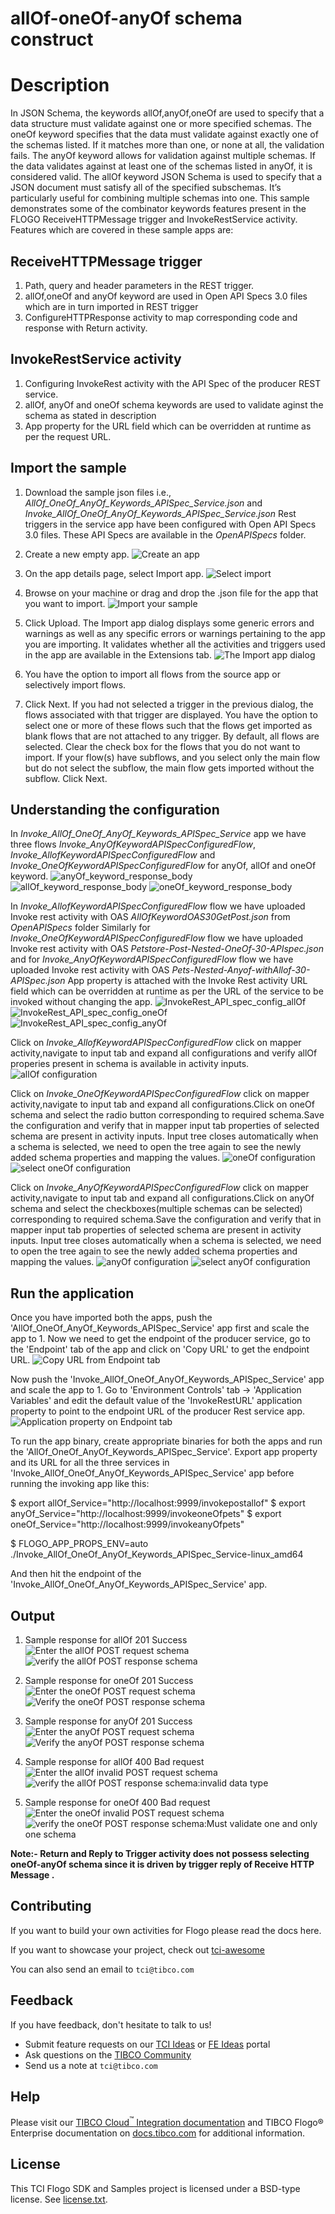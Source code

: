 # allOf-oneOf-anyOf schema construct

# Description

In JSON Schema, the keywords allOf,anyOf,oneOf are used to specify that a data structure must validate against one or more specified schemas.
The oneOf keyword specifies that the data must validate against exactly one of the schemas listed. If it matches more than one, or none at all, the validation fails.
The anyOf keyword allows for validation against multiple schemas. If the data validates against at least one of the schemas listed in anyOf, it is considered valid.
The allOf keyword JSON Schema is used to specify that a JSON document must satisfy all of the specified subschemas. It’s particularly useful for combining multiple schemas into one.
This sample demonstrates some of the combinator keywords features present in the FLOGO ReceiveHTTPMessage trigger and InvokeRestService activity. Features which are covered in these sample apps are:

## ReceiveHTTPMessage trigger
1. Path, query and header parameters in the REST trigger.
2. allOf,oneOf and anyOf keyword are used in Open API Specs 3.0 files which are in turn imported in REST trigger
3. ConfigureHTTPResponse activity to map corresponding code and response with Return activity.

## InvokeRestService activity
1. Configuring InvokeRest activity with the API Spec of the producer REST service.
2. allOf, anyOf and oneOf schema keywords are used to validate aginst the schema as stated in description
3. App property for the URL field which can be overridden at runtime as per the request URL.

## Import the sample
1. Download the sample json files i.e., *AllOf_OneOf_AnyOf_Keywords_APISpec_Service.json* and *Invoke_AllOf_OneOf_AnyOf_Keywords_APISpec_Service.json* 
Rest triggers in the service app have been configured with Open API Specs 3.0 files. These API Specs are available in the *OpenAPISpecs* folder.

2. Create a new empty app.
![Create an app](../../import-screenshots/2.png)

3. On the app details page, select Import app.
![Select import](../../import-screenshots/3.png)

4. Browse on your machine or drag and drop the .json file for the app that you want to import.
![Import your sample](../../import-screenshots/4.png)

5. Click Upload. The Import app dialog displays some generic errors and warnings as well as any specific errors or warnings pertaining to the app you are importing. It validates whether all the activities and triggers used in the app are available in the Extensions tab.
![The Import app dialog](../../import-screenshots/5.png)

6. You have the option to import all flows from the source app or selectively import flows.

7. Click Next. If you had not selected a trigger in the previous dialog, the flows associated with that trigger are displayed. You have the option to select one or more of these flows such that the flows get imported as blank flows that are not attached to any trigger. By default, all flows are selected. Clear the check box for the flows that you do not want to import. If your flow(s) have subflows, and you select only the main flow but do not select the subflow, the main flow gets imported without the subflow. Click Next.


## Understanding the configuration
In *Invoke_AllOf_OneOf_AnyOf_Keywords_APISpec_Service* app we have three flows *Invoke_AnyOfKeywordAPISpecConfiguredFlow*, *Invoke_AllofKeywordAPISpecConfiguredFlow* and *Invoke_OneOfKeywordAPISpecConfiguredFlow* for anyOf, allOf and oneOf keyword.
![anyOf_keyword_response_body](./import-screenshots/anyOf_response_body.png)
![allOf_keyword_response_body](./import-screenshots/allOf_response_body.png)
![oneOf_keyword_response_body](./import-screenshots/oneOf_response_body.png)

In *Invoke_AllofKeywordAPISpecConfiguredFlow* flow we have uploaded Invoke rest activity with OAS *AllOfKeywordOAS30GetPost.json* from *OpenAPISpecs* folder
Similarly for *Invoke_OneOfKeywordAPISpecConfiguredFlow* flow we have uploaded Invoke rest activity with OAS *Petstore-Post-Nested-OneOf-30-APIspec.json*
and for *Invoke_AnyOfKeywordAPISpecConfiguredFlow* flow we have uploaded Invoke rest activity with OAS *Pets-Nested-Anyof-withAllof-30-APISpec.json*
App property is attached with the Invoke Rest activity URL field which can be overridden at runtime as per the URL of the service to be invoked without changing the app.
![InvokeRest_API_spec_config_allOf](./import-screenshots/Import_InvokeRest_API_spec.png)
![InvokeRest_API_spec_config_oneOf](./import-screenshots/Import_InvokeRest_API_spec_oneOf.png)
![InvokeRest_API_spec_config_anyOf](./import-screenshots/Import_InvokeRest_API_spec_anyOf.png)

Click on *Invoke_AllofKeywordAPISpecConfiguredFlow* click on mapper activity,navigate to input tab and expand all configurations and verify allOf properies present in schema is available in activity inputs. 
![allOf configuration](../../import-screenshots/allOfProperties.png)

Click on *Invoke_OneOfKeywordAPISpecConfiguredFlow* click on mapper activity,navigate to input tab and expand all configurations.Click on oneOf schema and select the radio button corresponding to required schema.Save the configuration and verify that in mapper input tab properties of selected schema are present in activity inputs. Input tree closes automatically when a schema is selected, we need to open the tree again to see the newly added schema properties and mapping the values.
![oneOf configuration](../../import-screenshots/selectOneOfSchema.png)
![select oneOf configuration](../../import-screenshots/select_oneOf_configuration.png)

Click on *Invoke_AnyOfKeywordAPISpecConfiguredFlow* click on mapper activity,navigate to input tab and expand all configurations.Click on anyOf schema and select the checkboxes(multiple schemas can be selected) corresponding to required schema.Save the configuration and verify that in mapper input tab properties of selected schema are present in activity inputs. Input tree closes automatically when a schema is selected, we need to open the tree again to see the newly added schema properties and mapping the values.
![anyOf configuration](../../import-screenshots/selectAnyOfSchema.png)
![select anyOf configuration](../../import-screenshots/select_anyOf_configuration.png)

## Run the application

Once you have imported both the apps, push the 'AllOf_OneOf_AnyOf_Keywords_APISpec_Service' app first and scale the app to 1. Now we need to get the endpoint of the producer service, go to the 'Endpoint' tab of the app and click on 'Copy URL' to get the endpoint URL.
![Copy URL from Endpoint tab](./import-screenshots/copy_service_URL.png)

Now push the 'Invoke_AllOf_OneOf_AnyOf_Keywords_APISpec_Service' app and scale the app to 1. Go to 'Environment Controls' tab -> 'Application Variables' and edit the default value of the 'InvokeRestURL' application property to point to the endpoint URL of the producer Rest service app.
![Application property on Endpoint tab](./import-screenshots/updateServiceUrl_EnvControlstab.png)

To run the app binary, create appropriate binaries for both the apps and run the 'AllOf_OneOf_AnyOf_Keywords_APISpec_Service'. Export app property and its URL for all the three services in  'Invoke_AllOf_OneOf_AnyOf_Keywords_APISpec_Service' app before running the invoking app like this:

 $ export allOf_Service="http://localhost:9999/invokepostallof"
 $ export anyOf_Service="http://localhost:9999/invokeoneOfpets"
 $ export oneOf_Service="http://localhost:9999/invokeanyOfpets"

 $ FLOGO_APP_PROPS_ENV=auto ./Invoke_AllOf_OneOf_AnyOf_Keywords_APISpec_Service-linux_amd64 

And then hit the endpoint of the 'Invoke_AllOf_OneOf_AnyOf_Keywords_APISpec_Service' app.

## Output

1. Sample response for allOf 201 Success 
![Enter the allOf POST request schema](../../import-screenshots/allOf_request_payload.png)
![verify the allOf POST response schema](../../import-screenshots/allOf_response_payload.png)

2. Sample response for oneOf 201 Success 
![Enter the oneOf POST request schema](../../import-screenshots/oneOf_request_payload.png)
![Verify the oneOf POST response schema](../../import-screenshots/oneOf_response_payload.png)

3. Sample response for anyOf 201 Success 
![Enter the anyOf POST request schema](../../import-screenshots/anyOf_request_payload.png)
![Verify the anyOf POST response schema](../../import-screenshots/anyOf_response_payload.png)

4. Sample response for allOf 400 Bad request
![Enter the allOf invalid POST request schema](../../import-screenshots/allOf_invalid_request_payload.png)
![verify the allOf POST response schema:invalid data type](../../import-screenshots/allOf_response_invalidDataType_entered.png)

5. Sample response for oneOf 400 Bad request
![Enter the oneOf invalid POST request schema](../../import-screenshots/oneOf_invalid_request_payload.png)
![verify the oneOf POST response schema:Must validate one and only one schema](../../import-screenshots/oneOf_mustValidate_only_one_schema.png)


**Note:- Return and Reply to Trigger activity does not possess selecting oneOf-anyOf schema since it is driven by trigger reply of Receive HTTP Message .**
## Contributing
If you want to build your own activities for Flogo please read the docs here.

If you want to showcase your project, check out [tci-awesome](https://github.com/TIBCOSoftware/tci-awesome)

You can also send an email to `tci@tibco.com`

## Feedback
If you have feedback, don't hesitate to talk to us!

* Submit feature requests on our [TCI Ideas](https://ideas.tibco.com/?project=TCI) or [FE Ideas](https://ideas.tibco.com/?project=FE) portal
* Ask questions on the [TIBCO Community](https://community.tibco.com/answers/product/344006)
* Send us a note at `tci@tibco.com`

## Help
Please visit our [TIBCO Cloud<sup>&trade;</sup> Integration documentation](https://integration.cloud.tibco.com/docs/) and TIBCO Flogo® Enterprise documentation on [docs.tibco.com](https://docs.tibco.com/) for additional information.

## License
This TCI Flogo SDK and Samples project is licensed under a BSD-type license. See [license.txt](license.txt).
